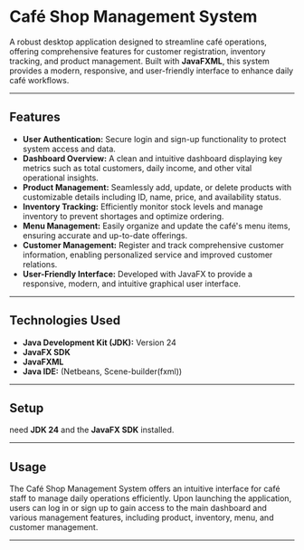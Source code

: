 # Café Shop Management System

A robust desktop application designed to streamline café operations, offering comprehensive features for customer registration, inventory tracking, and product management. Built with **JavaFXML**, this system provides a modern, responsive, and user-friendly interface to enhance daily café workflows.

---

## Features

* **User Authentication:** Secure login and sign-up functionality to protect system access and data.
* **Dashboard Overview:** A clean and intuitive dashboard displaying key metrics such as total customers, daily income, and other vital operational insights.
* **Product Management:** Seamlessly add, update, or delete products with customizable details including ID, name, price, and availability status.
* **Inventory Tracking:** Efficiently monitor stock levels and manage inventory to prevent shortages and optimize ordering.
* **Menu Management:** Easily organize and update the café's menu items, ensuring accurate and up-to-date offerings.
* **Customer Management:** Register and track comprehensive customer information, enabling personalized service and improved customer relations.
* **User-Friendly Interface:** Developed with JavaFX to provide a responsive, modern, and intuitive graphical user interface.

---

## Technologies Used

* **Java Development Kit (JDK):** Version 24
* **JavaFX SDK**
* **JavaFXML** 
* **Java IDE:** (Netbeans, Scene-builder(fxml))

---

## Setup

need **JDK 24** and the **JavaFX SDK** installed.

---

## Usage

The Café Shop Management System offers an intuitive interface for café staff to manage daily operations efficiently. Upon launching the application, users can log in or sign up to gain access to the main dashboard and various management features, including product, inventory, menu, and customer management.

---
